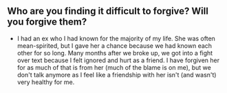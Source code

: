 ## Who are you finding it difficult to forgive? Will you forgive them?

- I had an ex who I had known for the majority of my life. She was often mean-spirited, but I gave her a chance because we had known each other for so long. Many months after we broke up, we got into a fight over text because I felt ignored and hurt as a friend. I have forgiven her for as much of that is from her (much of the blame is on me), but we don't talk anymore as I feel like a friendship with her isn't (and wasn't) very healthy for me.